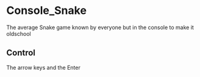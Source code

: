 # Console_Snake
The average Snake game known by everyone but in the console to make it oldschool
## Control
The arrow keys and the Enter
